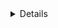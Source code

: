 <details>
  
  ### <summary>Section 1. Create the VM in Virtualbox</summary>
<p>
  
##### test

</p>
</details>
